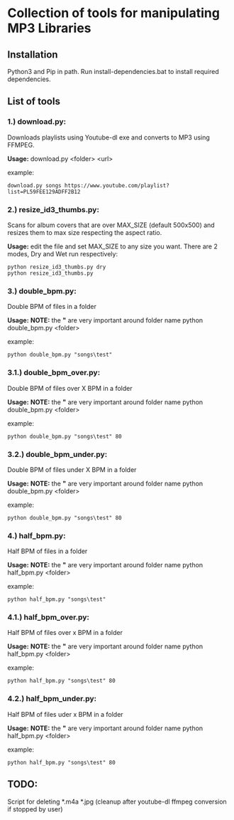 # Collection of tools for manipulating MP3 Libraries
## Installation
Python3 and Pip in path.
Run install-dependencies.bat to install required dependencies.
  

## List of tools

### 1.) download.py:
Downloads playlists using Youtube-dl exe and converts to MP3 using FFMPEG.

**Usage:** 
download.py \<folder> \<url>

example:

    download.py songs https://www.youtube.com/playlist?list=PL59FEE129ADFF2B12

### 2.) resize_id3_thumbs.py:

Scans for album covers that are over MAX_SIZE (default 500x500) and resizes them to max size respecting the aspect ratio.

**Usage:**
edit the file and set MAX_SIZE to any size you want.
There are 2 modes, Dry and Wet run respectively:

	python resize_id3_thumbs.py dry
	python resize_id3_thumbs.py


### 3.) double_bpm.py:
Double BPM of files in a folder

**Usage:** 
**NOTE:** the **"** are very important around folder name
python double_bpm.py \<folder>

example:

    python double_bpm.py "songs\test"

### 3.1.) double_bpm_over.py:
Double BPM of files over X BPM in a folder

**Usage:** 
**NOTE:** the **"** are very important around folder name
python double_bpm.py \<folder>

example:

    python double_bpm.py "songs\test" 80


### 3.2.) double_bpm_under.py:
Double BPM of files under X BPM in a folder

**Usage:** 
**NOTE:** the **"** are very important around folder name
python double_bpm.py \<folder>

example:

    python double_bpm.py "songs\test" 80



### 4.) half_bpm.py:
Half BPM of files in a folder

**Usage:** 
**NOTE:** the **"** are very important around folder name
python half_bpm.py \<folder>

example:

    python half_bpm.py "songs\test"


### 4.1.) half_bpm_over.py:
Half BPM of files over x BPM in a folder

**Usage:** 
**NOTE:** the **"** are very important around folder name
python half_bpm.py \<folder>

example:

    python half_bpm.py "songs\test" 80


### 4.2.) half_bpm_under.py:
Half BPM of files uder x BPM in a folder

**Usage:** 
**NOTE:** the **"** are very important around folder name
python half_bpm.py \<folder>

example:

    python half_bpm.py "songs\test" 80




## TODO:
Script for deleting *.m4a *.jpg (cleanup after youtube-dl ffmpeg conversion if stopped by user)